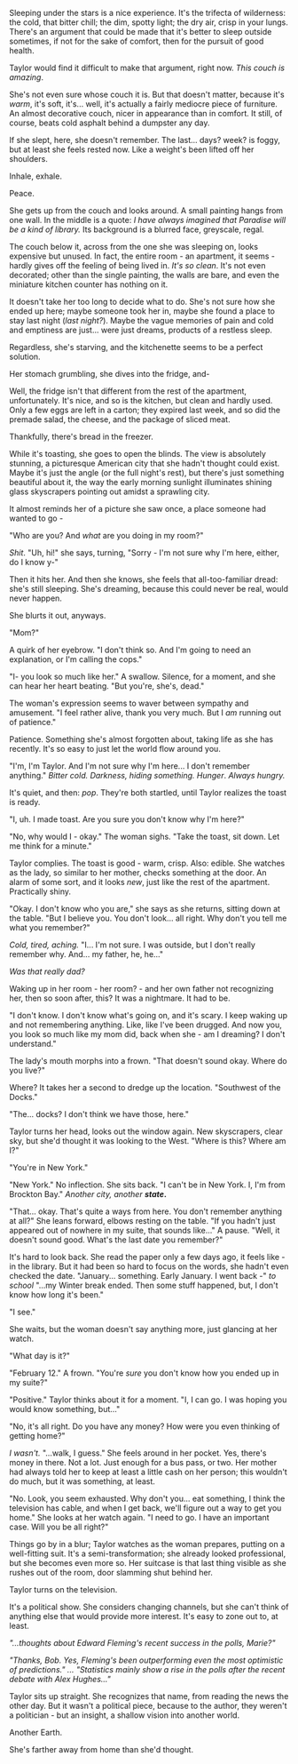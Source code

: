 Sleeping under the stars is a nice experience. It's the trifecta of wilderness: the cold, that bitter chill; the dim, spotty light; the dry air, crisp in your lungs. There's an argument that could be made that it's better to sleep outside sometimes, if not for the sake of comfort, then for the pursuit of good health. 

Taylor would find it difficult to make that argument, right now. *This couch is amazing*.

She's not even sure whose couch it is. But that doesn't matter, because it's *warm*, it's soft, it's... well, it's actually a fairly mediocre piece of furniture. An almost decorative couch, nicer in appearance than in comfort. It still, of course, beats cold asphalt behind a dumpster any day.

If she slept, here, she doesn't remember. The last... days? week? is foggy, but at least she feels rested now. Like a weight's been lifted off her shoulders.

Inhale, exhale.

Peace.

She gets up from the couch and looks around. A small painting hangs from one wall. In the middle is a quote: *I have always imagined that Paradise will be a kind of library.* Its background is a blurred face, greyscale, regal. 

The couch below it, across from the one she was sleeping on, looks expensive but unused. In fact, the entire room - an apartment, it seems - hardly gives off the feeling of being lived in. *It's so clean*. It's not even decorated; other than the single painting, the walls are bare, and even the miniature kitchen counter has nothing on it.

It doesn't take her too long to decide what to do. She's not sure how she ended up here; maybe someone took her in, maybe she found a place to stay last night (*last night?*). Maybe the vague memories of pain and cold and emptiness are just... were just dreams, products of a restless sleep.

Regardless, she's starving, and the kitchenette seems to be a perfect solution. 

Her stomach grumbling, she dives into the fridge, and-

Well, the fridge isn't that different from the rest of the apartment, unfortunately. It's nice, and so is the kitchen, but clean and hardly used. Only a few eggs are left in a carton; they expired last week, and so did the premade salad, the cheese, and the package of sliced meat.

Thankfully, there's bread in the freezer.

While it's toasting, she goes to open the blinds. The view is absolutely stunning, a picturesque American city that she hadn't thought could exist. Maybe it's just the angle (or the full night's rest), but there's just something beautiful about it, the way the early morning sunlight illuminates shining glass skyscrapers pointing out amidst a sprawling city.

It almost reminds her of a picture she saw once, a place someone had wanted to go -

"Who are you? And *what* are you doing in my room?"

*Shit*. "Uh, hi!" she says, turning, "Sorry - I'm not sure why I'm here, either, do I know y-"

Then it hits her. And then she knows, she feels that all-too-familiar dread: she's still sleeping. She's dreaming, because this could never be real, would never happen.

She blurts it out, anyways.

"Mom?"

A quirk of her eyebrow. "I don't think so. And I'm going to need an explanation, or I'm calling the cops."

"I- you look so much like her." A swallow. Silence, for a moment, and she can hear her heart beating. "But you're, she's, dead."

The woman's expression seems to waver between sympathy and amusement. "I feel rather alive, thank you very much. But I *am* running out of patience."

Patience. Something she's almost forgotten about, taking life as she has recently. It's so easy to just let the world flow around you. 

"I'm, I'm Taylor. And I'm not sure why I'm here... I don't remember anything." *Bitter cold. Darkness, hiding something. Hunger*. *Always hungry.*

It's quiet, and then: *pop*. They're both startled, until Taylor realizes the toast is ready.

"I, uh. I made toast. Are you sure you don't know why I'm here?"

"No, why would I - okay." The woman sighs. "Take the toast, sit down. Let me think for a minute."

Taylor complies. The toast is good - warm, crisp. Also: edible. She watches as the lady, so similar to her mother, checks something at the door. An alarm of some sort, and it looks *new*, just like the rest of the apartment. Practically shiny.

"Okay. I don't know who you are," she says as she returns, sitting down at the table. "But I believe you. You don't look... all right. Why don't you tell me what you remember?"

*Cold, tired, aching.* "I... I'm not sure. I was outside, but I don't really remember why. And... my father, he, he..." 

*Was that really dad?*

Waking up in her room - her room? - and her own father not recognizing her, then so soon after, this? It was a nightmare. It had to be. 

"I don't know. I don't know what's going on, and it's scary. I keep waking up and not remembering anything. Like, like I've been drugged. And now you, you look so much like my mom did, back when she - am I dreaming? I don't understand."

The lady's mouth morphs into a frown. "That doesn't sound okay. Where do you live?"

Where? It takes her a second to dredge up the location. "Southwest of the Docks."

"The... docks? I don't think we have those, here."

Taylor turns her head, looks out the window again. New skyscrapers, clear sky, but she'd thought it was looking to the West. "Where is this? Where am I?"

"You're in New York."

"New York." No inflection. She sits back. "I can't be in New York. I, I'm from Brockton Bay." *Another city, another* ***state*.**

"That... okay. That's quite a ways from here. You don't remember anything at all?" She leans forward, elbows resting on the table. "If you hadn't just appeared out of nowhere in my suite, that sounds like..." A pause. "Well, it doesn't sound good. What's the last date you remember?"

It's hard to look back. She read the paper only a few days ago, it feels like - in the library. But it had been so hard to focus on the words, she hadn't even checked the date. "January... something. Early January. I went back -" *to school* "...my Winter break ended. Then some stuff happened, but, I don't know how long it's been."

"I see."

She waits, but the woman doesn't say anything more, just glancing at her watch.

"What day is it?"

"February 12." A frown. "You're *sure* you don't know how you ended up in my suite?"

"Positive." Taylor thinks about it for a moment. "I, I can go. I was hoping you would know something, but..."

"No, it's all right. Do you have any money? How were you even thinking of getting home?"

*I wasn't.* "...walk, I guess." She feels around in her pocket. Yes, there's money in there. Not a lot. Just enough for a bus pass, or two. Her mother had always told her to keep at least a little cash on her person; this wouldn't do much, but it was something, at least.

"No. Look, you seem exhausted. Why don't you... eat something, I think the television has cable, and when I get back, we'll figure out a way to get you home." She looks at her watch again. "I need to go. I have an important case. Will you be all right?"

Things go by in a blur; Taylor watches as the woman prepares, putting on a well-fitting suit. It's a semi-transformation; she already looked professional, but she becomes even more so. Her suitcase is that last thing visible as she rushes out of the room, door slamming shut behind her.

Taylor turns on the television.

It's a political show. She considers changing channels, but she can't think of anything else that would provide more interest. It's easy to zone out to, at least.

*"...thoughts about Edward Fleming's recent success in the polls, Marie?"*

*"Thanks, Bob. Yes, Fleming's been outperforming even the most optimistic of predictions." ... "Statistics mainly show a rise in the polls after the recent debate with Alex Hughes..."*

Taylor sits up straight. She recognizes that name, from reading the news the other day. But it wasn't a political piece, because to the author, they weren't a politician - but an insight, a shallow vision into another world.

Another Earth.

She's farther away from home than she'd thought.